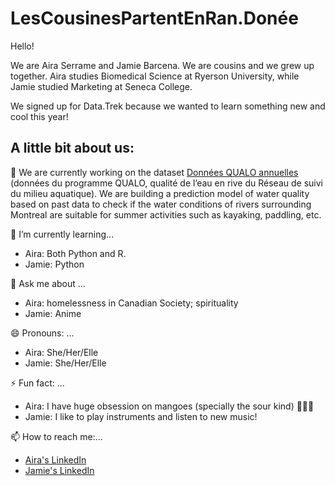 # LesCousinesPartentEnRan.Donée

Hello!

We are Aira Serrame and Jamie Barcena. We are cousins and we grew up together. 
Aira studies Biomedical Science at Ryerson University, while Jamie studied Marketing at Seneca College.

We signed up for Data.Trek because we wanted to learn something new and cool this year!

## A little bit about us:

🔭 We are currently working on the dataset [Données QUALO annuelles](https://www.donneesquebec.ca/recherche/dataset/vmtl-rsma-qualite-de-l-eau-en-rive-qualo) (données du programme QUALO, qualité de l’eau en rive du Réseau de suivi du milieu aquatique). We are building a prediction model of water quality based on past data to check if the water conditions of rivers surrounding Montreal are suitable for summer activities such as kayaking, paddling, etc.

🌱 I’m currently learning...
* Aira: Both Python and R.
* Jamie: Python

💬 Ask me about ...
* Aira: homelessness in Canadian Society; spirituality
* Jamie: Anime

😄 Pronouns: ...
* Aira: She/Her/Elle
* Jamie: She/Her/Elle

⚡ Fun fact: ...
* Aira: I have huge obsession on mangoes (specially the sour kind) 🥭🥭🥭
* Jamie: I like to play instruments and listen to new music!


📫 How to reach me:...
* [Aira's LinkedIn](https://www.linkedin.com/in/airaserrame/)
* [Jamie's LinkedIn](https://www.linkedin.com/in/jamie-barcena-b43100194/)
